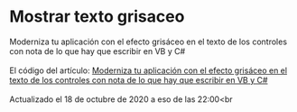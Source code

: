 # Mostrar texto grisaceo
Moderniza tu aplicación con el efecto grisáceo en el texto de los controles con nota de lo que hay que escribir en VB y C#
<br>
<br>
El código del artículo: <a href="http://www.elguillemola.com/2020/10/moderniza-tu-aplicacion-con-el-efecto-grisaceo-en-el-texto-de-los-controles-con-nota-de-lo-que-hay-que-escribir-en-vb-y-c/" target="_blank">Moderniza tu aplicación con el efecto grisáceo en el texto de los controles con nota de lo que hay que escribir en VB y C#</a><br>
<br>
Actualizado el 18 de octubre de 2020 a eso de las 22:00<br
